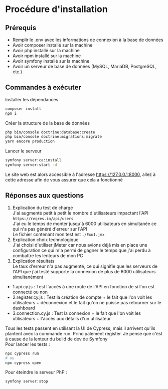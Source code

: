 # Procédure d'installation

## Prérequis
* Remplir le .env avec les informations de connexion à la base de données
* Avoir composer installé sur la machine
* Avoir php installé sur la machine
* Avoir npm installé sur la machine
* Avoir symfony installé sur la machine
* Avoir un serveur de base de données (MySQL, MariaDB, PostgreSQL, etc.)

## Commandes à exécuter

Installer les dépendances
```bash
composer install
npm i
```

Créer la structure de la base de données
```bash
php bin/console doctrine:database:create
php bin/console doctrine:migrations:migrate
yarn encore production
```

Lancer le serveur
```bash
symfony server:ca:install
symfony server:start -d
```

Le site web est alors accessible à l'adresse https://127.0.0.1:8000, allez à cette adresse afin de vous assurer que cela a fonctionné

## Réponses aux questions

1. Explication du test de charge  
J'ai augmenté petit à petit le nombre d'utilisateurs impactant l'API `https://reqres.in/api/users`  
J'ai eu le temps de monter jusqu'à 6000 utilisateurs en simultanée ce qui n'a pas généré d'erreur sur l'API  
Le fichier contenant mon test est `./Exo1.jmx` 
2. Explication choix technologique  
J'ai choisi d'utiliser jMeter car nous avions déjà mis en place une configuration ce qui m'a permi de gagner le temps que j'ai perdu à combattre les lenteurs de mon PC
3. Explication résultats  
Le taux d'erreur n'a pas augmenté, ce qui signifie que les serveurs de l'API que j'ai testé supporte la connexion de plus de 6000 utilisateurs simultanément

* 1.api.cy.js : Test l'accès à une route de l'API en fonction de si l'on est connecté ou non
* 2.register.cy.js : Test la création de compte + le fait que l'on voit les utilisateurs + déconnexion et le fait qu'on ne puisse pas retourner sur le dashboard
* 3.connection.cy.js : Test la connexion + le fait que l'on voit les utilisateurs + l'accès aux détails d'un utilisateur

Tous les tests passent en utilisant la UI de Cypress, mais il arrivent qu'ils plantent avec la commande run. Principalement register. Je pense que c'est à cause de la lenteur du build de dev de Symfony  
Pour lancer les tests :
```bash
npx cypress run
# ou
npx cypress open
```
Pour éteindre le serveur PhP :

```bash
symfony server:stop
```